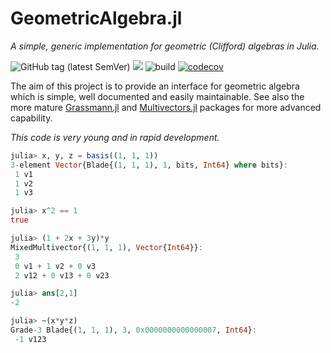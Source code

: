 # GeometricAlgebra.jl
_A simple, generic implementation for geometric (Clifford) algebras in Julia._

![GitHub tag (latest SemVer)](https://img.shields.io/github/v/tag/Jollywatt/GeometricAlgebra.jl)
[![](https://img.shields.io/badge/docs-dev-blue.svg)](https://jollywatt.github.io/GeometricAlgebra.jl/dev)
![build](https://api.travis-ci.com/Jollywatt/GeometricAlgebra.jl.svg)
[![codecov](https://codecov.io/gh/Jollywatt/GeometricAlgebra.jl/branch/master/graph/badge.svg?token=QP68V6JA6S)](https://codecov.io/gh/Jollywatt/GeometricAlgebra.jl)

The aim of this project is to provide an interface for geometric algebra
which is simple, well documented and easily maintainable.
See also the more mature [Grassmann.jl](https://github.com/chakravala/Grassmann.jl/) and [Multivectors.jl](https://github.com/digitaldomain/Multivectors.jl) packages for more advanced capability.

_This code is very young and in rapid development._

```Julia
julia> x, y, z = basis((1, 1, 1))
3-element Vector{Blade{(1, 1, 1), 1, bits, Int64} where bits}:
 1 v1
 1 v2
 1 v3

julia> x^2 == 1
true

julia> (1 + 2x + 3y)*y
MixedMultivector{(1, 1, 1), Vector{Int64}}:
 3
 0 v1 + 1 v2 + 0 v3
 2 v12 + 0 v13 + 0 v23

julia> ans[2,1]
-2

julia> ~(x*y*z)
Grade-3 Blade{(1, 1, 1), 3, 0x0000000000000007, Int64}:
 -1 v123
```

